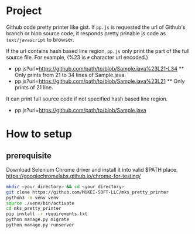 # Project
 Github code pretty printer like gist.
 If `pp.js` is requested the url of Github's branch or blob source code,
 it responds pretty prinable js code as `text/javascript` to browser.

 If the url contains hash based line region,
 `pp.js` only print the part of the full source file. 
For example,
(%23 is `#` character url encoded.)

* pp.js?url=https://github.com/path/to/blob/Sample.java%23L21-L34
   ** Only prints from 21 to 34 lines of Sample.java.
* pp.js?url=https://github.com/path/to/blob/Sample.java%23L21
   ** Only prints of 21 line.

It can print full source code if not specified hash based line region.
* pp.js?url=https://github.com/path/to/blob/Sample.java
 
# How to setup 

## prerequisite

Download Selenium Chrome driver and install it into valid $PATH place.
https://googlechromelabs.github.io/chrome-for-testing/

```bash
mkdir <your_directory> && cd <your_directory>
git clone https://github.com/MUKEI-SOFT-LLC/mks_pretty_printer
python3 -m venv venv
source ./venv/bin/activate
cd mks_pretty_printer
pip install -r requirements.txt
python manage.py migrate
python manage.py runserver
```
